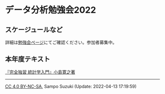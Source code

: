 データ分析勉強会2022
================

## スケージュールなど

詳細は[勉強会ページ](https://sites.google.com/view/kanto-metrics/2022%E5%B9%B4%E5%BA%A6)にてご確認ください。参加者募集中。

## 本年度テキスト

[『完全独習
統計学入門』小島寛之著](https://www.diamond.co.jp/book/9784478820094.html)

------------------------------------------------------------------------

[CC 4.0
BY-NC-SA](https://creativecommons.org/licenses/by-nc-sa/4.0/deed.ja),
Sampo Suzuki (Update: 2022-04-13 17:19:59)
